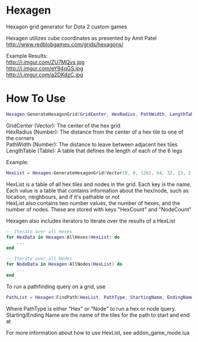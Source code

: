 # Hexagen
Hexagon grid generator for Dota 2 custom games

Hexagen utilizes cube coordinates as presented by Amit Patel  
http://www.redblobgames.com/grids/hexagons/

Example Results:  
http://i.imgur.com/ZU7MQvs.jpg  
http://i.imgur.com/eY94qGS.jpg  
http://i.imgur.com/a2DKdzC.jpg

# How To Use
```lua
Hexagen:GenerateHexagonGrid(GridCenter, HexRadius, PathWidth, LengthTable)
```
GridCenter  (Vector): The center of the hex grid  
HexRadius  (Number): The distance from the center of a hex tile to one of the corners  
PathWidth  (Number): The distance to leave between adjacent hex tiles  
LengthTable (Table): A table that defines the length of each of the 6 legs

Example:  
```lua
HexList = Hexagen:GenerateHexagonGrid(Vector(0, 0, 128), 64, 32, {3, 2, 2, 3, 2, 2}))
```

HexList is a table of all hex tiles and nodes in the grid. Each key is the name. Each value is a table that contains information about the hex/node, such as location, neighbours, and if it's pathable or not  
HexList also contains two number values, the number of hexes, and the number of nodes. These are stored with keys "HexCount" and "NodeCount"

Hexagen also includes iterators to iterate over the results of a HexList
```lua
-- Iterate over all Hexes
for HexData in Hexagen:AllHexes(HexList) do
	...
end

-- Iterate over all Nodes
for NodeData in Hexagen:AllNodes(HexList) do
	...
end
```

To run a pathfinding query on a grid, use 
```lua
PathList = Hexagen:FindPath(HexList, PathType, StartingName, EndingName)
```
Where PathType is either "Hex" or "Node" to run a hex or node query. Starting/Ending Name are the name of the tiles for the path to start and end at

For more information about how to use HexList, see addon_game_mode.lua
